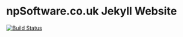 # npSoftware.co.uk Jekyll Website

[![Build Status](https://travis-ci.org/NickDevoctomy/npsoftware.co.uk.svg)](https://travis-ci.org/NickDevoctomy/npsoftware.co.uk)
